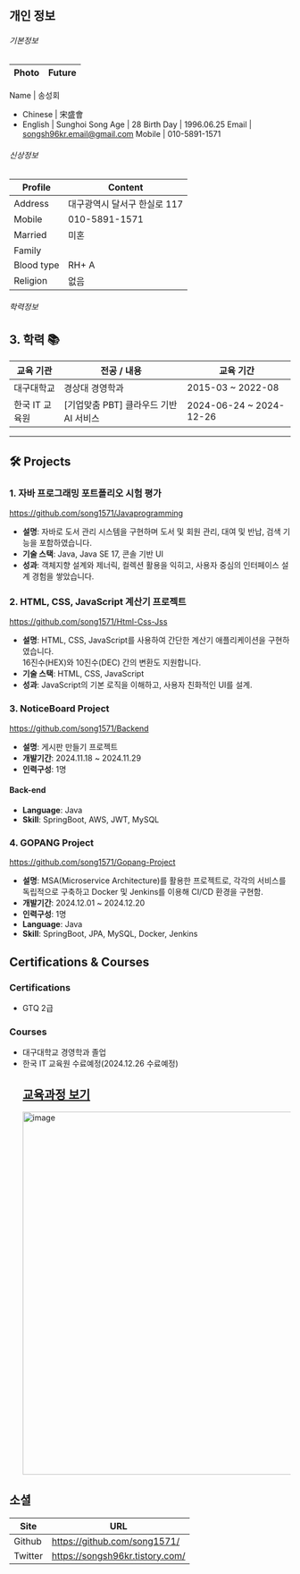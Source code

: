 ## 개인 정보

###### 기본정보  

Photo      | Future
-----------|--------------

Name       | 송성회
 - Chinese | 宋盛會
 - English | Sunghoi Song
Age        | 28 
Birth Day  | 1996.06.25
Email      | songsh96kr.email@gmail.com
Mobile     | 010-5891-1571


###### 신상정보

Profile    | Content
-----------|--------------------------------------
Address    | 대구광역시 달서구 한실로 117
Mobile     | 010-5891-1571
Married    | 미혼
Family     | 
Blood type | RH+ A
Religion   | 없음
  
###### 학력정보

## 3. 학력 📚
 교육 기관 | 전공 / 내용 | 교육 기간
-------------|---------------------------|------------------
대구대학교 | 경상대 경영학과 | 2015-03 ~ 2022-08
한국 IT 교육원 | [기업맞춤 PBT] 클라우드 기반 AI 서비스 | 2024-06-24 ~ 2024-12-26
* * *

## 🛠 Projects

### 1. 자바 프로그래밍 포트폴리오 시험 평가
https://github.com/song1571/Javaprogramming
- **설명**: 자바로 도서 관리 시스템을 구현하며 도서 및 회원 관리, 대여 및 반납, 검색 기능을 포함하였습니다.  
- **기술 스택**: Java, Java SE 17, 콘솔 기반 UI  
- **성과**: 객체지향 설계와 제너릭, 컬렉션 활용을 익히고, 사용자 중심의 인터페이스 설계 경험을 쌓았습니다.  

### 2. HTML, CSS, JavaScript 계산기 프로젝트
https://github.com/song1571/Html-Css-Jss
- **설명**: HTML, CSS, JavaScript를 사용하여 간단한 계산기 애플리케이션을 구현하였습니다.  
  16진수(HEX)와 10진수(DEC) 간의 변환도 지원합니다.
- **기술 스택**: HTML, CSS, JavaScript
- **성과**: JavaScript의 기본 로직을 이해하고, 사용자 친화적인 UI를 설계.

### 3. NoticeBoard Project  
https://github.com/song1571/Backend
- **설명**: 게시판 만들기 프로젝트  
- **개발기간**: 2024.11.18 ~ 2024.11.29  
- **인력구성**: 1명  

#### Back-end  
- **Language**: Java  
- **Skill**: SpringBoot, AWS, JWT, MySQL  

### 4. GOPANG Project  
https://github.com/song1571/Gopang-Project  
- **설명**: MSA(Microservice Architecture)를 활용한 프로젝트로, 각각의 서비스를 독립적으로 구축하고 Docker 및 Jenkins를 이용해 CI/CD 환경을 구현함.  
- **개발기간**: 2024.12.01 ~ 2024.12.20  
- **인력구성**: 1명  
- **Language**: Java  
- **Skill**: SpringBoot, JPA, MySQL, Docker, Jenkins  


## Certifications & Courses  

### Certifications
- GTQ 2급

  
### Courses
- 대구대학교 경영학과 졸업
- 한국 IT 교육원 수료예정(2024.12.26 수료예정)
   ##  **[교육과정 보기](./커리큘럼.md)** 
   <img width="649" alt="image" src="https://github.com/user-attachments/assets/e138192c-469e-405b-8357-18cf6c87c9db" />


## 소셜
Site     | URL
---------|-------------------------------
Github   | https://github.com/song1571/
Twitter  | https://songsh96kr.tistory.com/
